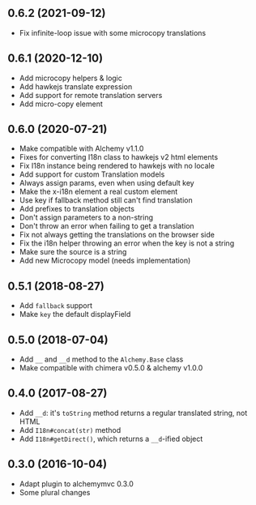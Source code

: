 ## 0.6.2 (2021-09-12)

* Fix infinite-loop issue with some microcopy translations

## 0.6.1 (2020-12-10)

* Add microcopy helpers & logic
* Add hawkejs translate expression
* Add support for remote translation servers
* Add micro-copy element

## 0.6.0 (2020-07-21)

* Make compatible with Alchemy v1.1.0
* Fixes for converting I18n class to hawkejs v2 html elements
* Fix I18n instance being rendered to hawkejs with no locale
* Add support for custom Translation models
* Always assign params, even when using default key
* Make the x-i18n element a real custom element
* Use key if fallback method still can't find translation
* Add prefixes to translation objects
* Don't assign parameters to a non-string
* Don't throw an error when failing to get a translation
* Fix not always getting the translations on the browser side
* Fix the i18n helper throwing an error when the key is not a string
* Make sure the source is a string
* Add new Microcopy model (needs implementation)

## 0.5.1 (2018-08-27)

* Add `fallback` support
* Make `key` the default displayField

## 0.5.0 (2018-07-04)

* Add `__` and `__d` method to the `Alchemy.Base` class
* Make compatible with chimera v0.5.0 & alchemy v1.0.0

## 0.4.0 (2017-08-27)

* Add `__d`: it's `toString` method returns a regular translated string, not HTML
* Add `I18n#concat(str)` method
* Add `I18n#getDirect()`, which returns a `__d`-ified object

## 0.3.0 (2016-10-04)

* Adapt plugin to alchemymvc 0.3.0
* Some plural changes